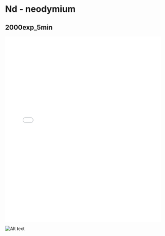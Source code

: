 # Nd - neodymium

## 2000exp_5min

<iframe src="../../html/Nd_2000exp_5min.html" width="100%" height="600px" frameborder="0"></iframe>

![Alt text](Nd_2000exp_5min.png)

